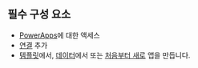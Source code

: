 ## <a name="prerequisites"></a>필수 구성 요소
* [PowerApps](https://make.powerapps.com/?utm_source=padocs&utm_medium=linkinadoc&utm_campaign=referralsfromdoc)에 대한 액세스
* [연결](../maker/canvas-apps/add-manage-connections.md) 추가
* [템플릿](../maker/canvas-apps/get-started-test-drive.md)에서, [데이터](../maker/canvas-apps/get-started-create-from-data.md)에서 또는 [처음부터 새로](../maker/canvas-apps/get-started-create-from-blank.md) 앱을 만듭니다.
